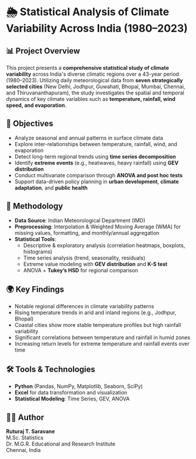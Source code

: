 # 🌦️ Statistical Analysis of Climate Variability Across India (1980–2023)

## 📊 Project Overview

This project presents a **comprehensive statistical study of climate variability** across India's diverse climatic regions over a 43-year period (1980–2023). Utilizing daily meteorological data from **seven strategically selected cities** (New Delhi, Jodhpur, Guwahati, Bhopal, Mumbai, Chennai, and Thiruvananthapuram), the study investigates the spatial and temporal dynamics of key climate variables such as **temperature, rainfall, wind speed, and evaporation**.

## 🎯 Objectives

- Analyze seasonal and annual patterns in surface climate data
- Explore inter-relationships between temperature, rainfall, wind, and evaporation
- Detect long-term regional trends using **time series decomposition**
- Identify **extreme events** (e.g., heatwaves, heavy rainfall) using **GEV distribution**
- Conduct multivariate comparison through **ANOVA and post hoc tests**
- Support data-driven policy planning in **urban development**, **climate adaptation**, and **public health**

## 🧪 Methodology

- **Data Source**: Indian Meteorological Department (IMD)
- **Preprocessing**: Interpolation & Weighted Moving Average (WMA) for missing values, formatting, and monthly/annual aggregation
- **Statistical Tools**:
  - Descriptive & exploratory analysis (correlation heatmaps, boxplots, histograms)
  - Time series analysis (trend, seasonality, residuals)
  - Extreme value modeling with **GEV distribution** and **K-S test**
  - ANOVA + **Tukey’s HSD** for regional comparison

## 🌍 Key Findings

- Notable regional differences in climate variability patterns
- Rising temperature trends in arid and inland regions (e.g., Jodhpur, Bhopal)
- Coastal cities show more stable temperature profiles but high rainfall variability
- Significant correlations between temperature and rainfall in humid zones
- Increasing return levels for extreme temperature and rainfall events over time

## 🛠️ Tools & Technologies

- **Python** (Pandas, NumPy, Matplotlib, Seaborn, SciPy)
- **Excel** for data transformation and visualization
- **Statistical Modeling**: Time Series, GEV, ANOVA

## 🧑‍💻 Author

**Ruturaj T. Saravane**  
M.Sc. Statistics  
Dr. M.G.R. Educational and Research Institute  
Chennai, India

